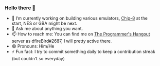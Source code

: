 ### Hello there 👋

- 🔭 I’m currently working on building various emulators, [Chip-8](github.com/dfireBird/chip-8) at the start, NES or GBA might be next.
- 💬 Ask me about anything you want.
- 📫 How to reach me: You can find me on [The Programmer's Hangout](https://discord.gg/programming) server as dfireBird#2687, I will pretty active there.
- 😄 Pronouns: Him/He
- ⚡ Fun fact: I try to commit something daily to keep a contribution streak (but couldn't so everyday)

